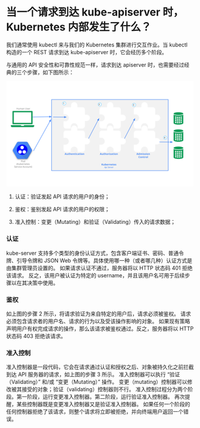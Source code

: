 # 当一个请求到达 kube-apiserver 时，Kubernetes 内部发生了什么？

我们通常使用 kubectl 来与我们的 Kubernetes 集群进行交互作业。当 kubectl 构造的一个 REST 请求到达 kube-apiserver 时，它会经历多个阶段。

与通用的 API 安全性和可靠性规范一样，请求到达 apiserver 时，也需要经过经典的三个步骤，如下图所示：

![access-control-overview](./access-control-overview.svg)

1. 认证：验证发起 API 请求的用户的身份；

2. 鉴权：鉴别发起 API 请求的用户的权限；

3. 准入控制：变更（Mutating）和验证（Validating）传入的请求数据；

### 认证

kube-server 支持多个类型的身份认证方式，包含客户端证书、密码、普通令牌、引导令牌和 JSON Web 令牌等。具体使用哪一种（或者哪几种）认证方式是由集群管理员设置的。 如果请求认证不通过，服务器将以 HTTP 状态码 401 拒绝该请求。 反之，该用户被认证为特定的 username，并且该用户名可用于后续步骤以在其决策中使用。

### 鉴权

如上图的步骤 2 所示，将请求验证为来自特定的用户后，请求必须被鉴权。 请求必须包含请求者的用户名、请求的行为以及受该操作影响的对象。 如果现有策略声明用户有权完成请求的操作，那么该请求被鉴权通过。反之，服务器将以 HTTP 状态码 403 拒绝该请求。

### 准入控制

准入控制器是一段代码，它会在请求通过认证和授权之后、对象被持久化之前拦截到达 API 服务器的请求，如上图的步骤 3 所示。 准入控制器可以执行 “验证（Validating）” 和/或 “变更（Mutating）” 操作。 变更（mutating）控制器可以修改被其接受的对象；验证（validating）控制器则不行。 准入控制过程分为两个阶段。第一阶段，运行变更准入控制器。第二阶段，运行验证准入控制器。 再次提醒，某些控制器既是变更准入控制器又是验证准入控制器。 如果任何一个阶段的任何控制器拒绝了该请求，则整个请求将立即被拒绝，并向终端用户返回一个错误。